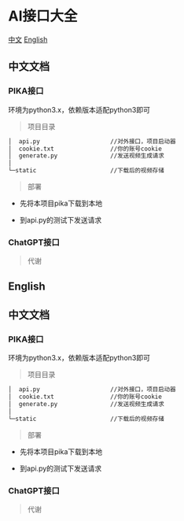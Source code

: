 # AI接口大全

<a href="## 中文文档"> 中文</a>
<a href="##English">English</a>


## 中文文档

### PIKA接口

环境为python3.x，依赖版本适配python3即可

> 项目目录

```markdown
│  api.py                    //对外接口，项目启动器
│  cookie.txt				 //你的账号cookie
│  generate.py				 //发送视频生成请求
│
└─static					 //下载后的视频存储
```



> 部署

- 先将本项目pika下载到本地

- 到api.py的测试下发送请求

###  ChatGPT接口

> 代谢


## English

## 中文文档

### PIKA接口

环境为python3.x，依赖版本适配python3即可

> 项目目录

```markdown
│  api.py                    //对外接口，项目启动器
│  cookie.txt				 //你的账号cookie
│  generate.py				 //发送视频生成请求
│
└─static					 //下载后的视频存储
```



> 部署

- 先将本项目pika下载到本地

- 到api.py的测试下发送请求

###  ChatGPT接口

> 代谢
